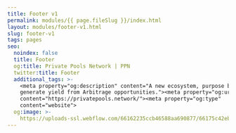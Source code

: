 ```yaml
---
title: Footer v1
permalink: modules/{{ page.fileSlug }}/index.html
layout: modules/footer-v1.html
slug: footer-v1
tags: pages
seo:
  noindex: false
  title: Footer
  og:title: Private Pools Network | PPN
  twitter:title: Footer
  additional_tags: >-
    <meta property="og:description" content="A new ecosystem, purpose built to
    generate yield from Arbitrage opportunities."><meta property="og:url"
    content="https://privatepools.network/"><meta property="og:type"
    content="website">
  og:image: >-
    https://uploads-ssl.webflow.com/66162235ccb46588aa690877/66175c42ebc0ce580e5b9283_opengraph.jpg
---
```



